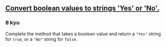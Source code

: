 <h2><a href=https://www.codewars.com/kata/53369039d7ab3ac506000467/train/ruby target="_blank">Convert boolean values to strings 'Yes' or 'No'.</a></h2><h3>8 kyu</h3><p>Complete the method that takes a boolean value and return a <code>"Yes"</code> string for <code>true</code>, or a <code>"No"</code> string for <code>false</code>.</p>